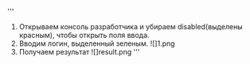 '''
1. Открываем консоль разработчика и убираем disabled(выделены красным), чтобы открыть поля ввода.
2. Вводим логин, выделенный зеленым.
![]1.png
3. Получаем результат
![]result.png
'''
